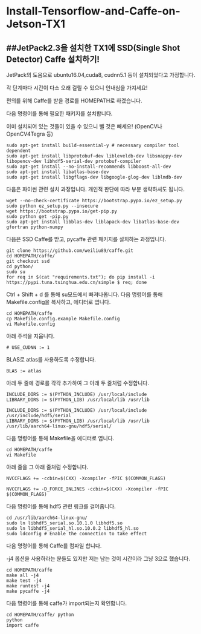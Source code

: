 Install-Tensorflow-and-Caffe-on-Jetson-TX1
========
##JetPack2.3을 설치한 TX1에 SSD(Single Shot Detector) Caffe 설치하기!
--------------
JetPack의 도움으로 ubuntu16.04,cuda8, cudnn5.1 등이 설치되었다고 가정합니다.

각 단계마다 시간이 다소 오래 걸릴 수 있으니 인내심을 가지세요!

편의를 위해 Caffe를 받을 경로를 HOMEPATH로 하겠습니다.

다음 명령어를 통해 필요한 패키지를 설치합니다.

이미 설치되어 있는 것들이 있을 수 있으니 뺄 것은 빼세요! (OpenCV나 OpenCV4Tegra 등)
<pre><code>sudo apt-get install build-essential-y # necessary compiler tool dependent
sudo apt-get install libprotobuf-dev libleveldb-dev libsnappy-dev libopencv-dev libhdf5-serial-dev protobuf-compiler
sudo apt-get install --no-install-recommends libboost-all-dev
sudo apt-get install libatlas-base-dev
sudo apt-get install libgflags-dev libgoogle-glog-dev liblmdb-dev
</code></pre>
다음은 파이썬 관련 설치 과정입니다. 개인적 판단에 따라 부분 생략하셔도 됩니다.
<pre><code>wget --no-check-certificate https://bootstrap.pypa.io/ez_setup.py 
sudo python ez_setup.py --insecure 
wget https://bootstrap.pypa.io/get-pip.py 
sudo python get -pip.py
sudo apt-get install libblas-dev liblapack-dev libatlas-base-dev gfortran python-numpy
</code></pre>
다음은 SSD Caffe를 받고, pycaffe 관련 패키지를 설치하는 과정입니다.
<pre><code>git clone https://github.com/weiliu89/caffe.git
cd HOMEPATH/caffe/
git checkout ssd
cd python/
sudo su
for req in $(cat "requirements.txt"); do pip install -i https://pypi.tuna.tsinghua.edu.cn/simple $ req; done 
</code></pre>
Ctrl + Shift + d 를 통해 su모드에서 빠져나옵니다.
다음 명령어를 통해 Makefile.config을 복사하고, 에디터로 엽니다.
<pre><code>cd HOMEPATH/caffe
cp Makefile.config.example Makefile.config
vi Makefile.config
</code></pre>
아래 주석을 지웁니다.
<pre><code># USE_CUDNN := 1
</code></pre>
BLAS로 atlas를 사용하도록 수정합니다.
<pre><code>BLAS := atlas
</code></pre>
아래 두 줄에 경로를 각각 추가하여 그 아래 두 줄처럼 수정합니다.
<pre><code>INCLUDE_DIRS := $(PYTHON_INCLUDE) /usr/local/include
LIBRARY_DIRS := $(PYTHON_LIB) /usr/local/lib /usr/lib

INCLUDE_DIRS := $(PYTHON_INCLUDE) /usr/local/include /usr/include/hdf5/serial
LIBRARY_DIRS := $(PYTHON_LIB) /usr/local/lib /usr/lib /usr/lib/aarch64-linux-gnu/hdf5/serial/
</code></pre>
다음 명령어를 통해 Makefile을 에디터로 엽니다.
<pre><code>cd HOMEPATH/caffe
vi Makefile
</code></pre>
아래 줄을 그 아래 줄처럼 수정합니다.
<pre><code>NVCCFLAGS += -ccbin=$(CXX) -Xcompiler -fPIC $(COMMON_FLAGS) 

NVCCFLAGS += -D_FORCE_INLINES -ccbin=$(CXX) -Xcompiler -fPIC $(COMMON_FLAGS)
</code></pre>
다음 명령어를 통해 hdf5 관련 링크를 걸어줍니다.
<pre><code>cd /usr/lib/aarch64-linux-gnu/
sudo ln libhdf5_serial.so.10.1.0 libhdf5.so
sudo ln libhdf5_serial_hl.so.10.0.2 libhdf5_hl.so
sudo ldconfig # Enable the connection to take effect
</code></pre>
다음 명령어를 통해 Caffe를 컴파일 합니다.

-j4 옵션을 사용하라는 분들도 있지만 저는 남는 것이 시간이라 그냥 3으로 했습니다.
<pre><code>cd HOMEPATH/caffe
make all -j4
make test -j4
make runtest -j4
make pycaffe -j4
</code></pre>
다음 명령어를 통해 caffe가 import되는지 확인합니다.
<pre><code>cd HOMEPATH/caffe/ python
python
import caffe
</code></pre>
